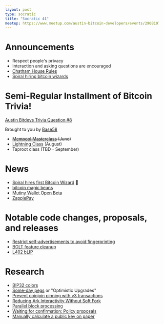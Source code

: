 ```yaml
---
layout: post
type: socratic
title: "Socratic 41"
meetup: https://www.meetup.com/austin-bitcoin-developers/events/290819751/
---
```


# Announcements

- Respect people's privacy
- Interaction and asking questions are encouraged
- [Chatham House Rules](https://www.chathamhouse.org/about-us/chatham-house-rule)
- [Spiral hiring bitcoin wizards](https://lists.linuxfoundation.org/pipermail/bitcoin-dev/2023-April/021589.html)


# Semi-Regular Installment of Bitcoin Trivia!
[Austin Bitdevs Trivia Question #8]()

Brought to you by [Base58](https://www.base58.school/)
- ~~[Mempool Masterclass](https://base58.school/classes/mempool-masterclass) (June)~~
- [Lightning Class](https://base58.school/classes/lightning-bolts) (August)
- Taproot class (TBD - September)

# News

- [Spiral hires first Bitcoin Wizard](https://twitter.com/spiralbtc/status/1681718510068592678) 🧙
- [bitcoin magic beans](https://twitter.com/bitnorbert/status/1681774472968241154)
- [Mutiny Wallet Open Beta](https://blog.mutinywallet.com/mutiny-wallet-open-beta/)
- [ZapplePay](https://www.zapplepay.com/)


# Notable code changes, proposals, and releases

- [Restrict self-advertisements to avoid fingerprinting](https://github.com/bitcoin/bitcoin/pull/27411)
- [BOLT feature cleanup](https://github.com/lightning/bolts/pull/1092)
- [L402 bLIP](https://github.com/lightning/blips/pull/26)


# Research
- [BIP32 colors](https://enteropositivo.github.io/bip39colors/#biptocolors)
- [Some-day pegs](https://gist.github.com/RobinLinus/1102fce176f3b5466180addac5d26313) or "Optimistic Upgrades"
- [Prevent coinjoin pinning with v3 transactions](https://lists.linuxfoundation.org/pipermail/bitcoin-dev/2023-June/021780.html)
- [Reducing Ark Interactivity Without Soft Fork](https://gist.github.com/RubenSomsen/a394beb1dea9e47e981216768e007454?permalink_comment_id=4633382#gistcomment-4633382)
- [Parallel block processing](https://twitter.com/jratcliff/status/1679986272595582979?s=46&t=AmUC5uHhY1vk6-w6a_RJwg)
- [Waiting for confirmation: Policy proposals](https://bitcoinops.org/en/blog/waiting-for-confirmation/#policy-proposals)
- [Manually calculate a public key on paper](https://bitcoin.stackexchange.com/questions/118933/how-can-i-manually-on-paper-calculate-a-bitcoin-public-key-from-a-private-key/118939#118939)
